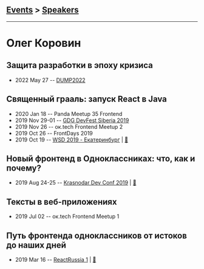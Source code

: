## [Events](../README.md) > [Speakers](../speakers.md)
---

# Олег Коровин

## Защита разработки в эпоху кризиса
- 2022 May 27 -- [DUMP2022](https://youtu.be/pMWSKli79FU)    
## Священный грааль: запуск React в Java
- 2020 Jan 18 -- Panda Meetup 35 Frontend    
- 2019 Nov 29-01 -- [GDG DevFest Siberia 2019](https://youtu.be/7cbBhcQd5yQ)    
- 2019 Nov 26 -- ок.tech Frontend Meetup 2    
- 2019 Oct 26 -- FrontDays 2019    
- 2019 Oct 19 -- [WSD 2019 - Екатеринбург](https://www.youtube.com/watch?v=DsfnFrwKksA&t=18324s)  | [:notebook:](https://wsd.events/2019/10/19/pres/react-java.pdf)  
## Новый фронтенд в Одноклассниках: что, как и почему?
- 2019 Aug 24-25 -- [Krasnodar Dev Conf 2019](https://youtu.be/HtiWXkPxmXA)  | [:notebook:](https://yadi.sk/i/IfDX2-R39IB3HA)  
## Тексты в веб-приложениях
- 2019 Jul 02 -- ок.tech Frontend Meetup 1    
## Путь фронтенда одноклассников от истоков до наших дней
- 2019 Mar 16 -- [ReactRussia 1](https://www.youtube.com/watch?v=hcboJotsTsA)  | [:notebook:](https://djmadcow.github.io/react-russia-meetup-1/assets/player/KeynoteDHTMLPlayer.html)  

